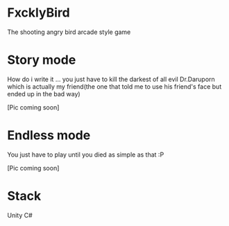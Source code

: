 # FxcklyBird
The shooting angry bird arcade style game 

# Story mode
How do i write it ... you just have to kill the darkest of all evil Dr.Daruporn which is actually my friend(the one that told me to use his friend's face but ended up in the bad way)

[Pic coming soon]

# Endless mode
You just have to play until you died as simple as that :P

[Pic coming soon]

# Stack
Unity C#
